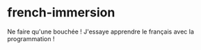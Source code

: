 # french-immersion
Ne faire qu'une bouchée ! J'essaye apprendre le français avec la programmation !
